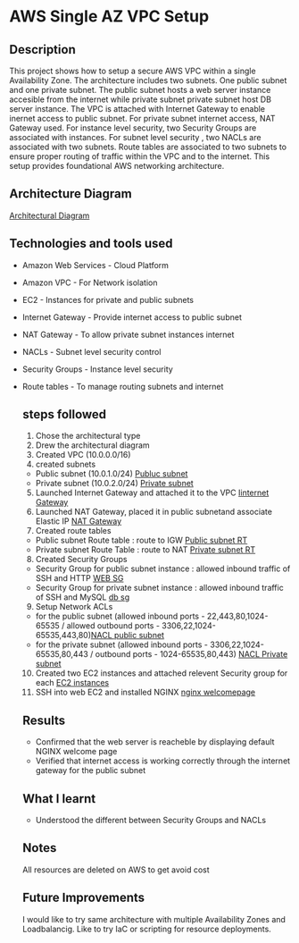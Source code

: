 # AWS Single AZ VPC Setup
## **Description**
This project shows how to setup a secure AWS VPC within a single Availability Zone. The architecture includes two subnets. One public subnet and one private subnet. The public subnet hosts a web server instance accesible from the internet while private subnet private subnet host DB server instance. The VPC is attached with Internet Gateway to enable inernet access to public subnet. For private subnet internet access, NAT Gateway used. For instance level security, two Security Groups are associated with instances. For subnet level security , two NACLs are associated with two subnets. Route tables are associated to two subnets to ensure proper routing of traffic within the VPC and to the internet. 
 This setup provides foundational AWS networking architecture.

## **Architecture Diagram**
[Architectural Diagram](C:\Users\user\Desktop\cloud\PROJECT1\Architectural_Diagram.png)
## **Technologies and tools used**
- Amazon Web Services - Cloud Platform
- Amazon VPC - For Network isolation
- EC2 - Instances for private and public subnets
- Internet Gateway - Provide internet access to public subnet
- NAT Gateway - To allow private subnet instances internet
- NACLs - Subnet level security control
- Security Groups - Instance level security
- Route tables - To manage routing subnets and internet

  ## **steps followed**
  1. Chose the architectural type
  2. Drew the architectural diagram
  3. Created VPC (10.0.0.0/16)
  4. created subnets
    - Public subnet (10.0.1.0/24)
      [Publuc subnet](C:\Users\user\Desktop\cloud\PROJECT1\Public_Subnet.png)
    - Private subnet (10.0.2.0/24) [Private subnet](C:\Users\user\Desktop\cloud\PROJECT1\Private_Subnet.png)

  5.  Launched Internet Gateway and attached it to the VPC [Iinternet Gateway](C:\Users\user\Desktop\cloud\PROJECT1\Internet_Gateway.png)
  6. Launched NAT Gateway, placed it in public subnetand associate Elastic IP  [NAT Gateway](C:\Users\user\Desktop\cloud\PROJECT1\NAT_Gateway.png)
  7. Created route tables 
    - Public subnet Route table : route to IGW [Public subnet RT](C:\Users\user\Desktop\cloud\PROJECT1\Public_Subnet_Route_Table.png)
    - Private subnet Route Table : route to NAT [Private subnet RT](C:\Users\user\Desktop\cloud\PROJECT1\Private_Route_Table.png)
  8. Created Security Groups
    - Security Group for public subnet instance : allowed inbound traffic of SSH and HTTP [WEB SG](C:\Users\user\Desktop\cloud\PROJECT1\Security_Group_WEB_EC2.png)
    - Security Group for private subnet instance : allowed inbound traffic of SSH and MySQL  [db sg](C:\Users\user\Desktop\cloud\PROJECT1\Security_Group_DB_EC2.png)
  9. Setup Network ACLs
    - for the public subnet (allowed inbound ports - 22,443,80,1024-65535 / allowed outbound ports - 3306,22,1024-65535,443,80)[NACL public subnet](C:\Users\user\Desktop\cloud\PROJECT1\NACL_Public_Subnet.png)
    - for the private subnet (allowed inbound ports - 3306,22,1024-65535,80,443 / outbound ports - 1024-65535,80,443) [NACL Private subnet](C:\Users\user\Desktop\cloud\PROJECT1\NACL_Private_Subnet.png)  
  10. Created two EC2 instances and attached relevent Security group for each [EC2 instances](C:\Users\user\Desktop\cloud\PROJECT1\INSTANCES.png)
  11. SSH into web EC2 and installed NGINX [nginx welcomepage](C:\Users\user\Desktop\cloud\PROJECT1\NGINX_Welcome_Page.png)

  ## **Results**
    - Confirmed that the web server is reacheble by displaying default NGINX welcome page
    - Verified that internet access is working correctly through the  internet gateway for the public subnet

  ## **What I learnt**
    - Understood the different between Security Groups and NACLs
  
  ## **Notes**
  All resources are deleted on AWS to get avoid cost
  ## **Future Improvements**
  I would like to try same architecture with multiple Availability Zones and Loadbalancig. Like to try IaC or scripting for resource deployments.  
